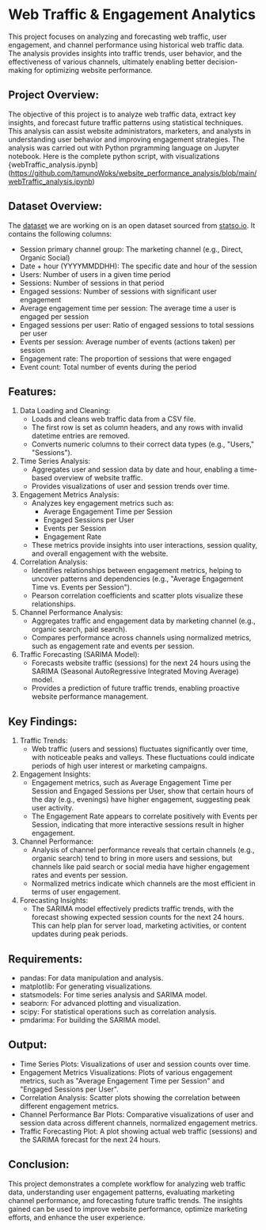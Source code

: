 # Web Traffic & Engagement Analytics
This project focuses on analyzing and forecasting web traffic, user engagement, and channel performance using historical web traffic data. The analysis provides insights into traffic trends, user behavior, and the effectiveness of various channels, ultimately enabling better decision-making for optimizing website performance.

## Project Overview:
The objective of this project is to analyze web traffic data, extract key insights, and forecast future traffic patterns using statistical techniques. This analysis can assist website administrators, marketers, and analysts in understanding user behavior and improving engagement strategies.
The analysis was carried out with Python prgramming language on Jupyter notebook. Here is the complete python script, with visualizations {webTraffic_analysis.ipynb](https://github.com/tamunoWoks/website_performance_analysis/blob/main/webTraffic_analysis.ipynb)

## Dataset Overview:
The [dataset](https://statso.io/website-performance-case-study/) we are working on is an open dataset sourced from [statso.io](statso.io). It contains the following columns:
- Session primary channel group: The marketing channel (e.g., Direct, Organic Social)
- Date + hour (YYYYMMDDHH): The specific date and hour of the session
- Users: Number of users in a given time period
- Sessions: Number of sessions in that period
- Engaged sessions: Number of sessions with significant user engagement
- Average engagement time per session: The average time a user is engaged per session
- Engaged sessions per user: Ratio of engaged sessions to total sessions per user
- Events per session: Average number of events (actions taken) per session
- Engagement rate: The proportion of sessions that were engaged
- Event count: Total number of events during the period

## Features:
1. Data Loading and Cleaning:
    - Loads and cleans web traffic data from a CSV file.
    - The first row is set as column headers, and any rows with invalid datetime entries are removed.
    - Converts numeric columns to their correct data types (e.g., "Users," "Sessions").
2. Time Series Analysis:
    - Aggregates user and session data by date and hour, enabling a time-based overview of website traffic.
    - Provides visualizations of user and session trends over time.
3. Engagement Metrics Analysis:
    - Analyzes key engagement metrics such as:
      - Average Engagement Time per Session
      - Engaged Sessions per User
      - Events per Session
      - Engagement Rate
    - These metrics provide insights into user interactions, session quality, and overall engagement with the website.
4. Correlation Analysis:
    - Identifies relationships between engagement metrics, helping to uncover patterns and dependencies (e.g., "Average Engagement Time vs. Events per Session").
    - Pearson correlation coefficients and scatter plots visualize these relationships.
5. Channel Performance Analysis:
    - Aggregates traffic and engagement data by marketing channel (e.g., organic search, paid search).
    - Compares performance across channels using normalized metrics, such as engagement rate and events per session.
6. Traffic Forecasting (SARIMA Model):
    - Forecasts website traffic (sessions) for the next 24 hours using the SARIMA (Seasonal AutoRegressive Integrated Moving Average) model.
    - Provides a prediction of future traffic trends, enabling proactive website performance management.
  
## Key Findings:
1. Traffic Trends:
   - Web traffic (users and sessions) fluctuates significantly over time, with noticeable peaks and valleys. These fluctuations could indicate periods of high user interest or marketing campaigns.
2. Engagement Insights:
   - Engagement metrics, such as Average Engagement Time per Session and Engaged Sessions per User, show that certain hours of the day (e.g., evenings) have higher engagement, suggesting peak user activity.
   - The Engagement Rate appears to correlate positively with Events per Session, indicating that more interactive sessions result in higher engagement.
3. Channel Performance:
   - Analysis of channel performance reveals that certain channels (e.g., organic search) tend to bring in more users and sessions, but channels like paid search or social media have higher engagement rates and events per session.
    - Normalized metrics indicate which channels are the most efficient in terms of user engagement.
4. Forecasting Insights:
   - The SARIMA model effectively predicts traffic trends, with the forecast showing expected session counts for the next 24 hours. This can help plan for server load, marketing activities, or content updates during peak periods.

## Requirements:
- pandas: For data manipulation and analysis.
- matplotlib: For generating visualizations.
- statsmodels: For time series analysis and SARIMA model.
- seaborn: For advanced plotting and visualization.
- scipy: For statistical operations such as correlation analysis.
- pmdarima: For building the SARIMA model.

## Output:
- Time Series Plots: Visualizations of user and session counts over time.
- Engagement Metrics Visualizations: Plots of various engagement metrics, such as "Average Engagement Time per Session" and "Engaged Sessions per User".
- Correlation Analysis: Scatter plots showing the correlation between different engagement metrics.
- Channel Performance Bar Plots: Comparative visualizations of user and session data across different channels, normalized engagement metrics.
- Traffic Forecasting Plot: A plot showing actual web traffic (sessions) and the SARIMA forecast for the next 24 hours.

## Conclusion:
This project demonstrates a complete workflow for analyzing web traffic data, understanding user engagement patterns, evaluating marketing channel performance, and forecasting future traffic trends. The insights gained can be used to improve website performance, optimize marketing efforts, and enhance the user experience.

